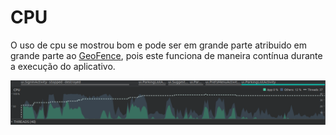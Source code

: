 # CPU

O uso de cpu se mostrou bom e pode ser em grande parte atribuido em grande parte ao [GeoFence](https://github.com/geoserver/geofence), pois este funciona de maneira contínua durante a execução do aplicativo.

![Alt Text](https://raw.githubusercontent.com/irbp/parking-app-if710/master/img/cpu_usage.png)
